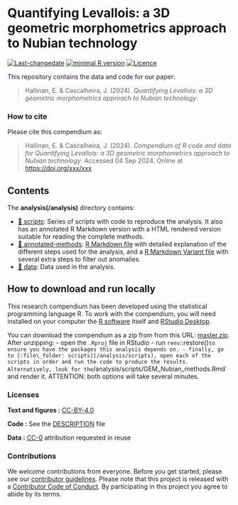

<!-- README.md is generated from README.Rmd. Please edit that file -->

# Quantifying Levallois: a 3D geometric morphometrics approach to Nubian technology

[![Last-changedate](https://img.shields.io/badge/last%20change-2024--09--04-brightgreen.svg)](https://github.com/jmcascalheira/LGMIberiaCluster/commits/master)
[![minimal R
version](https://img.shields.io/badge/R%3E%3D-3.2.4-brightgreen.svg)](https://cran.r-project.org/)
[![Licence](https://img.shields.io/github/license/mashape/apistatus.svg)](http://choosealicense.com/licenses/mit/)

This repository contains the data and code for our paper:

> Hallinan, E. & Cascalheira, J. (2024). *Quantifying Levallois: a 3D
> geometric morphometrics approach to Nubian technology*.

### How to cite

Please cite this compendium as:

> Hallinan, E. & Cascalheira, J. (2024). *Compendium of R code and data
> for Quantifying Levallois: a 3D geometric morphometrics approach to
> Nubian technology*. Accessed 04 Sep 2024. Online at
> <https://doi.org/xxx/xxx>

## Contents

The **analysis(/analysis)** directory contains:

- [:file_folder: scripts](./analysis/scripts): Series of scripts with
  code to reproduce the analysis. It also has an annotated R Markdown
  version with a HTML rendered version suitable for reading the complete
  methods.
- [:file_folder: annotated-methods](./analysis/annotated-methods): [R
  Markdown file](./analysis/annotated-methods/GM_Nubian_methods.Rmd)
  with detailed explanation of the different steps used for the
  analysis, and a [R Markdown Variant
  file](./analysis/annotated-methods/GM_method_variant.Rmd) with several
  extra steps to filter out anomalies.
- [:file_folder: data](./analysis/data): Data used in the analysis.

## How to download and run locally

This research compendium has been developed using the statistical
programming language R. To work with the compendium, you will need
installed on your computer the [R
software](https://cloud.r-project.org/) itself and [RStudio
Desktop](https://rstudio.com/products/rstudio/download/).

You can download the compendium as a zip from from this URL:
[master.zip](./archive/master.zip). After unzipping: - open the `.Rproj`
file in RStudio - run
`renv`::restore()`to ensure you have the packages this analysis depends on. - finally, go to [:file\_folder: scripts](/analysis/scripts), open each of the scripts in order and run the code to produce the results. Alternatively, look for the`/analysis/scripts/GEM_Nubian_methods.Rmd\`
and render it. ATTENTION: both options will take several minutes.

### Licenses

**Text and figures :**
[CC-BY-4.0](http://creativecommons.org/licenses/by/4.0/)

**Code :** See the [DESCRIPTION](DESCRIPTION) file

**Data :** [CC-0](http://creativecommons.org/publicdomain/zero/1.0/)
attribution requested in reuse

### Contributions

We welcome contributions from everyone. Before you get started, please
see our [contributor guidelines](CONTRIBUTING.md). Please note that this
project is released with a [Contributor Code of Conduct](CONDUCT.md). By
participating in this project you agree to abide by its terms.
